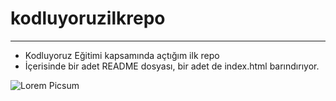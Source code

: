 # kodluyoruzilkrepo
--------------------------------------------------------------- 
- Kodluyoruz Eğitimi kapsamında açtığım ilk repo
- İçerisinde bir adet README dosyası, bir adet de index.html barındırıyor.

![Lorem Picsum](https://img.freepik.com/free-photo/wide-angle-shot-single-tree-growing-clouded-sky-during-sunset-surrounded-by-grass_181624-22807.jpg?w=1380&t=st=1679237146~exp=1679237746~hmac=c61b422788e9388eba0f1976961d521c589a8a2f6214c89959a31c9ed2dabe3a)
